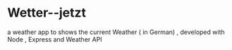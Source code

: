 # Wetter--jetzt
a weather app to shows the current Weather  ( in German) , developed with Node , Express and Weather API

